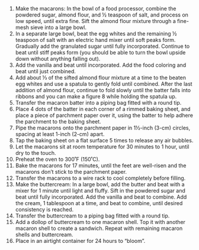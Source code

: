 1. Make the macarons: In the bowl of a food processor, combine the powdered sugar, almond flour, and ½ teaspoon of salt, and process on low speed, until extra fine. Sift the almond flour mixture through a fine-mesh sieve into a large bowl.
2. In a separate large bowl, beat the egg whites and the remaining ½ teaspoon of salt with an electric hand mixer until soft peaks form. Gradually add the granulated sugar until fully incorporated. Continue to beat until stiff peaks form (you should be able to turn the bowl upside down without anything falling out).
3. Add the vanilla and beat until incorporated. Add the food coloring and beat until just combined.
4. Add about ⅓ of the sifted almond flour mixture at a time to the beaten egg whites and use a spatula to gently fold until combined. After the last addition of almond flour, continue to fold slowly until the batter falls into ribbons and you can make a figure 8 while holding the spatula up.
5. Transfer the macaron batter into a piping bag fitted with a round tip.
6. Place 4 dots of the batter in each corner of a rimmed baking sheet, and place a piece of parchment paper over it, using the batter to help adhere the parchment to the baking sheet.
7. Pipe the macarons onto the parchment paper in 1½-inch (3-cm) circles, spacing at least 1-inch (2-cm) apart.
8. Tap the baking sheet on a flat surface 5 times to release any air bubbles.
9. Let the macarons sit at room temperature for 30 minutes to 1 hour, until dry to the touch.
10. Preheat the oven to 300˚F (150˚C).
11. Bake the macarons for 17 minutes, until the feet are well-risen and the macarons don’t stick to the parchment paper.
12. Transfer the macarons to a wire rack to cool completely before filling.
13. Make the buttercream: In a large bowl, add the butter and beat with a mixer for 1 minute until light and fluffy. Sift in the powdered sugar and beat until fully incorporated. Add the vanilla and beat to combine. Add the cream, 1 tablespoon at a time, and beat to combine, until desired consistency is reached.
14. Transfer the buttercream to a piping bag fitted with a round tip.
15. Add a dollop of buttercream to one macaron shell. Top it with another macaron shell to create a sandwich. Repeat with remaining macaron shells and buttercream.
16. Place in an airtight container for 24 hours to “bloom”.